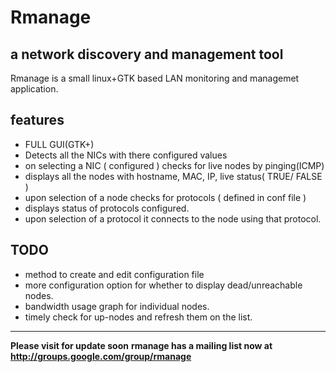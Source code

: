 # Rmanage #

## a network discovery and management tool ##
Rmanage is a small linux+GTK based LAN monitoring and managemet
application.

## features ##
  * FULL GUI(GTK+)
  * Detects all the NICs with there configured values
  * on selecting a NIC ( configured ) checks for live nodes by pinging(ICMP)
  * displays all the nodes with hostname, MAC, IP, live status( TRUE/ FALSE )
  * upon selection of a node checks for protocols ( defined in conf file )
  * displays status of protocols configured.
  * upon selection of a protocol it connects to the node using that protocol.

## TODO ##
  * method to create and edit configuration file
  * more configuration option for whether to display dead/unreachable nodes.
  * bandwidth usage graph for individual nodes.
  * timely check for up-nodes and refresh them on the list.

---

**Please visit for update soon**
**rmanage has a mailing list now at http://groups.google.com/group/rmanage**